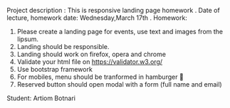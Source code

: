 Project description : This is responsive landing page homework .
Date of lecture, homework date: Wednesday,March 17th .
Homework:
1) Please create a landing page for events, use text and images from the lipsum.
2) Landing should be responsible.
3) Landing should work on firefox, opera and chrome
4) Validate your html file on https://validator.w3.org/
5) Use bootstrap framework
6) For mobiles, menu should be tranformed in hamburger :slightly_smiling_face:
7) Reserved button should open modal with a form (full name and email)

Student: Artiom Botnari
